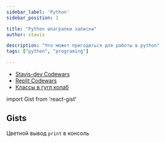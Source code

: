 ```yaml
---
sidebar_label: 'Python'
sidebar_position: 1

title: "Python шпагралки записки"
author: stavis

description: "Что может пригодиться для работы в python"
tags: ["python", "programing"]

---
```


* [Stavis-dev Codewars](https://www.codewars.com/kata/556deca17c58da83c00002db/train/python)  
* [Replit Codewars](https://replit.com/@StavisViegha/CodeWars#main.py)  
* [Классы в гугл колаб](https://colab.research.google.com/drive/1vSmI7E49MBA4kA38B_MT6mgWvBKgEorC)  


import Gist from 'react-gist'

## Gists

Цветной вывод `print` в консоль

<Gist id='32f56f0f9cf9a7ba09e9e1964f80e91b' file='color_print.py' />
